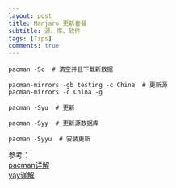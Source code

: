```yaml
---
layout: post
title: Manjaro 更新套餐
subtitle: 源、库、软件
tags: [Tips]
comments: true
---
```

```shell
pacman -Sc  # 清空并且下载新数据

pacman-mirrors -gb testing -c China  # 更新源
pacman-mirrors -c China -g

pacman -Syu  # 更新

pacman -Syy  # 更新源数据库

pacman -Syyu  # 安装更新
```


参考：  
[pacman详解](https://www.jianshu.com/p/47cce454f200)  
[yay详解](https://zhuanlan.zhihu.com/p/363666022)

